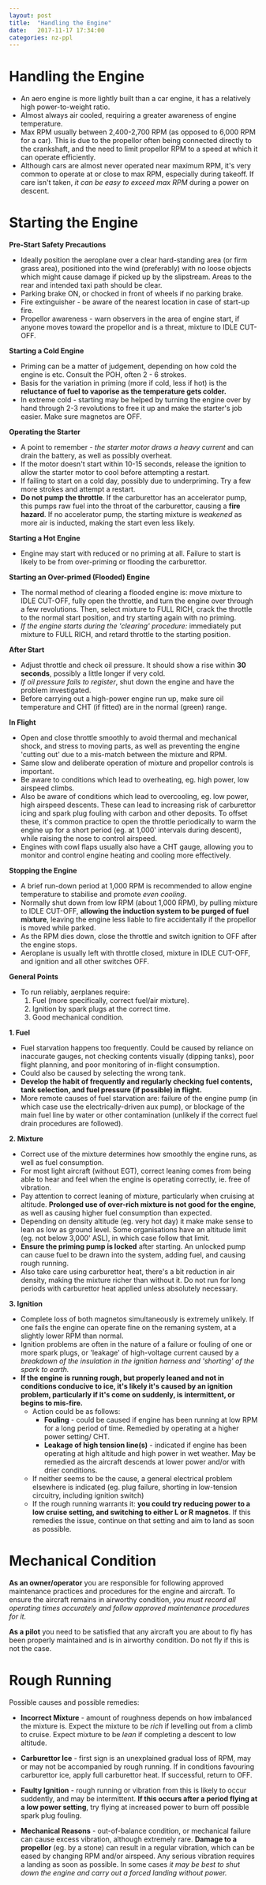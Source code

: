 ```yaml
---
layout: post
title:  "Handling the Engine"
date:   2017-11-17 17:34:00
categories: nz-ppl
---
```


# Handling the Engine

 * An aero engine is more lightly built than a car engine, it has a relatively
   high power-to-weight ratio.
 * Almost always air cooled, requiring a greater awareness of engine temperature.
 * Max RPM usually between 2,400-2,700 RPM (as opposed to 6,000 RPM for a car).
   This is due to the propellor often being connected directly to the crankshaft,
   and the need to limit propellor RPM to a speed at which it can operate
   efficiently.
 * Although cars are almost never operated near maximum RPM, it's very common to
   operate at or close to max RPM, especially during takeoff. If care isn't taken,
   *it can be easy to exceed max RPM* during a power on descent.

# Starting the Engine

**Pre-Start Safety Precautions**

 * Ideally position the aeroplane over a clear hard-standing area (or firm grass
   area), positioned into the wind (preferably) with no loose objects which might
   cause damage if picked up by the slipstream. Areas to the rear and intended
   taxi path should be clear.
 * Parking brake ON, or chocked in front of wheels if no parking brake.
 * Fire extinguisher - be aware of the nearest location in case of start-up fire.
 * Propellor awareness - warn observers in the area of engine start, if anyone
   moves toward the propellor and is a threat, mixture to IDLE CUT-OFF.

**Starting a Cold Engine**

 * Priming can be a matter of judgement, depending on how cold the engine is etc.
   Consult the POH, often 2 - 6 strokes.
 * Basis for the variation in priming (more if cold, less if hot) is the **reluctance
   of fuel to vaporise as the temperature gets colder.**
 * In extreme cold - starting may be helped by turning the engine over by hand
   through 2-3 revolutions to free it up and make the starter's job easier. Make sure
   magnetos are OFF.

**Operating the Starter**

 * A point to remember - *the starter motor draws a heavy current* and can drain the
   battery, as well as possibly overheat.
 * If the motor doesn't start within 10-15 seconds, release the ignition to allow
   the starter motor to cool before attempting a restart.
 * If failing to start on a cold day, possibly due to underpriming. Try a few more
   strokes and attempt a restart.
 * **Do not pump the throttle**. If the carburettor has an accelerator pump, this
   pumps raw fuel into the throat of the carburettor, causing a **fire hazard**.
   If no accelerator pump, the starting mixture is *weakened* as more air is
   inducted, making the start even less likely.

**Starting a Hot Engine**

 * Engine may start with reduced or no priming at all. Failure to start is likely
   to be from over-priming or flooding the carburettor.

**Starting an Over-primed (Flooded) Engine**

 * The normal method of clearing a flooded engine is: move mixture to IDLE CUT-OFF,
   fully open the throttle, and turn the engine over through a few revolutions.
   Then, select mixture to FULL RICH, crack the throttle to the normal start
   position, and try starting again with no priming.
 * *If the engine starts during the 'clearing' procedure:* immediately put
   mixture to FULL RICH, and retard throttle to the starting position.

**After Start**

 * Adjust throttle and check oil pressure. It should show a rise within **30
  seconds**, possibly a little longer if very cold.
 * *If oil pressure fails to register*, shut down the engine and have the problem
   investigated.
 * Before carrying out a high-power engine run up, make sure oil temperature and
   CHT (if fitted) are in the normal (green) range.

**In Flight**

 * Open and close throttle smoothly to avoid thermal and mechanical shock, and
   stress to moving parts, as well as preventing the engine 'cutting out' due to
   a mis-match between the mixture and RPM.
 * Same slow and deliberate operation of mixture and propellor controls is
   important.
 * Be aware to conditions which lead to overheating, eg. high power, low airspeed
   climbs.
 * Also be aware of conditions which lead to overcooling, eg. low power, high
   airspeed descents. These can lead to increasing risk of carburettor icing and
   spark plug fouling with carbon and other deposits. To offset these, it's
   common practice to open the throttle periodically to warm the engine up
   for a short period (eg. at 1,000' intervals during descent), while raising
   the nose to control airspeed.
 * Engines with cowl flaps usually also have a CHT gauge, allowing you to monitor
   and control engine heating and cooling more effectively.

**Stopping the Engine**

 * A brief run-down period at 1,000 RPM is recommended to allow engine temperature
   to stabilise and promote *even cooling*.
 * Normally shut down from low RPM (about 1,000 RPM), by pulling mixture to
   IDLE CUT-OFF, **allowing the induction system to be purged of fuel mixture**,
   leaving the engine less liable to fire accidentally if the propellor is moved
   while parked.
 * As the RPM dies down, close the throttle and switch ignition to OFF after the
   engine stops.
 * Aeroplane is usually left with throttle closed, mixture in IDLE CUT-OFF, and
   ignition and all other switches OFF.

**General Points**

 * To run reliably, aerplanes require:
    1. Fuel (more specifically, correct fuel/air mixture).
    2. Ignition by spark plugs at the correct time.
    3. Good mechanical condition.

**1. Fuel**

 * Fuel starvation happens too frequently. Could be caused by reliance on
   inaccurate gauges, not checking contents visually (dipping tanks), poor
   flight planning, and poor monitoring of in-flight consumption.
 * Could also be caused by selecting the wrong tank.
 * **Develop the habit of frequently and regularly checking fuel contents, tank
   selection, and fuel pressure (if possible) in flight.**
 * More remote causes of fuel starvation are: failure of the engine pump (in
   which case use the electrically-driven aux pump), or blockage of the main
   fuel line by water or other contamination (unlikely if the correct fuel
   drain procedures are followed).

**2. Mixture**

 * Correct use of the mixture determines how smoothly the engine runs, as well
   as fuel consumption.
 * For most light aircraft (without EGT), correct leaning comes from being able
   to hear and feel when the engine is operating correctly, ie. free of vibration.
 * Pay attention to correct leaning of mixture, particularly when cruising at
   altitude. **Prolonged use of over-rich mixture is not good for the engine**,
   as well as causing higher fuel consumption than expected.
 * Depending on density altitude (eg. very hot day) it make make sense to lean as
   low as ground level. Some organisations have an altitude limit (eg. not below
   3,000' ASL), in which case follow that limit.
 * **Ensure the priming pump is locked** after starting. An unlocked pump can
   cause fuel to be drawn into the system, adding fuel, and causing rough running.
 * Also take care using carburettor heat, there's a bit reduction in air density,
   making the mixture richer than without it. Do not run for long periods with
   carburettor heat applied unless absolutely necessary.

**3. Ignition**

 * Complete loss of both magnetos simultaneously is extremely unlikely. If one
   fails the engine can operate fine on the remaning system, at a slightly lower
   RPM than normal.
 * Ignition problems are often in the nature of a failure or fouling of one or
   more spark plugs, or 'leakage' of high-voltage current caused by a *breakdown
   of the insulation in the ignition harness and 'shorting' of the spark to
   earth.*
 * **If the engine is running rough, but properly leaned and not in conditions
   conducive to ice, it's likely it's caused by an ignition problem, particularly
   if it's come on suddenly, is intermittent, or begins to mis-fire.**
    * Action could be as follows:
       * **Fouling** - could be caused if engine has been running at low RPM for
         a long period of time. Remedied by operating at a higher power setting/
         CHT.
       * **Leakage of high tension line(s)** - indicated if engine has been
         operating at high altitude and high power in wet weather. May be
         remedied as the aircraft descends at lower power and/or with drier
         conditions.
    * If neither seems to be the cause, a general electrical problem elsewhere
      is indicated (eg. plug failure, shorting in low-tension circuitry,
      including ignition switch)
    * If the rough running warrants it: **you could try reducing power to a
      low cruise setting, and switching to either L or R magnetos**. If this
      remedies the issue, continue on that setting and aim to land as soon as
      possible.

# Mechanical Condition

**As an owner/operator** you are responsible for following approved maintenance
practices and procedures for the engine and aircraft. To ensure the aircraft
remains in airworthy condition, *you must record all operating times
accurately and follow approved maintenance procedures for it.*

**As a pilot** you need to be satisfied that any aircraft you are about to fly
has been properly maintained and is in airworthy condition. Do not fly if this
is not the case.

# Rough Running

Possible causes and possible remedies:

 * **Incorrect Mixture** - amount of roughness depends on how imbalanced the
   mixture is. Expect the mixture to be *rich* if levelling out from a climb to
   cruise. Expect mixture to be *lean* if completing a descent to low altitude.

 * **Carburettor Ice** - first sign is an unexplained gradual loss of RPM, may
   or may not be accompanied by rough running. If in conditions favouring
   carburettor ice, apply full carburettor heat. If successful, return to
   OFF.

 * **Faulty Ignition** - rough running or vibration from this is likely to
   occur suddently, and may be intermittent. **If this occurs after a period
   flying at a low power setting**, try flying at increased power to burn
   off possible spark plug fouling.

 * **Mechanical Reasons** - out-of-balance condition, or mechanical failure
   can cause excess vibration, although extremely rare. **Damage to a
   propellor** (eg. by a stone) can result in a regular vibration, which
   can be eased by changing RPM and/or airspeed. Any serious vibration
   requires a landing as soon as possible. In some cases *it may be best
   to shut down the engine and carry out a forced landing without power.*
